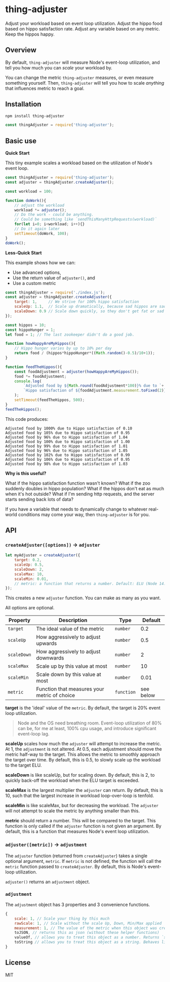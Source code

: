 # thing-adjuster

Adjust your workload based on event loop utilization. Adjust the hippo food based on hippo satisfaction rate. Adjust any variable based on any metric. Keep the hippos happy.

## Overview

By default, `thing-adjuster` will measure Node's event-loop utilization, and tell you how much you can *scale* your workload by.

You can change the metric `thing-adjuster` measures, or even measure something yourself. Then, `thing-adjuster` will tell you how to scale *anything* that influences metric to reach a goal.

## Installation

```sh
npm install thing-adjuster
```

```js
const thingAdjuster = require('thing-adjuster');
```

## Basic use

**Quick Start**

This tiny example scales a workload based on the utilization of Node's event loop.

```js
const thingAdjuster = require('thing-adjuster');
const adjuster = thingAdjuster.createAdjuster();

const workload = 100;

function doWork(){
	// adjust the workload
	workload *= adjuster();
	// Do the work - could be anything.
	// Could be something like `sendThisManyHttpRequests(workload)`
	for(let i=0; i<workload; i++){}
	// Do it again later
	setTimeout(doWork, 100);
}
doWork();
```

**Less-Quick Start**

This example shows how we can:

- Use advanced options,
- Use the return value of `adjuster()`, and
- Use a custom metric

```js
const thingAdjuster = require('./index.js');
const adjuster = thingAdjuster.createAdjuster({
	target: 1,     // We strive for 100% hippo satisfaction
	scaleUp: 1.1,  // Scale up dramatically, because sad hippos are sad
	scaleDown: 0.9 // Scale down quickly, so they don't get fat or sad
});

const hippos = 10;
const hippoHunger = 1;
let food = 1; // The last zookeeper didn't do a good job.

function howHappyAreMyHippos(){
	// Hippo hunger varies by up to 10% per day
	return food / (hippos*hippoHunger*((Math.random()-0.5)/10+1));
}

function feedTheHippos(){
	const foodAdjustment = adjuster(howHappyAreMyHippos());
	food *= foodAdjustment;
	console.log(
		`Adjusted food by ${Math.round(foodAdjustment*100)}% due to `+
		`Hippo satisfaction of ${foodAdjustment.measurement.toFixed(2)}`
	);
	setTimeout(feedTheHippos, 500);
}
feedTheHippos();
```

This code produces:

```
Adjusted food by 1000% due to Hippo satisfaction of 0.10
Adjusted food by 105% due to Hippo satisfaction of 0.95
Adjusted food by 96% due to Hippo satisfaction of 1.04
Adjusted food by 100% due to Hippo satisfaction of 1.00
Adjusted food by 99% due to Hippo satisfaction of 1.01
Adjusted food by 96% due to Hippo satisfaction of 1.05
Adjusted food by 102% due to Hippo satisfaction of 0.99
Adjusted food by 106% due to Hippo satisfaction of 0.95
Adjusted food by 98% due to Hippo satisfaction of 1.03
```

**Why is this useful?**

What if the hippo satisfaction function wasn't known? What if the zoo suddenly doubles in hippo population? What if the hippos don't eat as much when it's hot outside? What if I'm sending http requests, and the server starts sending back lots of data?

If you have a variable that needs to dynamically change to whatever real-world conditions may come your way, then `thing-adjuster` is for you.

## API

### `createAdjuster([options])` &rarr; `adjuster`

```js
let myAdjuster = createAdjuster({
	target: 0.2,
	scaleUp: 0.5,
	scaleDown: 2,
	scaleMax: 10,
	scaleMin: 0.01,
	// metric: a function that returns a number. Default: ELU (Node 14.10+)
});
```

This creates a new `adjuster` function. You can make as many as you want.

All options are optional.

Property | Description | Type | Default
---------|-------------|------|--------
`target`   | The ideal value of the metric | `number` | 0.2
`scaleUp` | How aggressively to adjust upwards | `number` | 0.5
`scaleDown` | How aggressively to adjust downwards | `number` | 2
`scaleMax` | Scale up by this value at most | `number` | 10
`scaleMin` | Scale down by this value at most | `number` | 0.01
`metric` | Function that measures your metric of choice | `function` | see below

**target** is the 'ideal' value of the `metric`. By default, the target is 20% event loop utilization.

> Node and the OS need breathing room. Event-loop utilization of 80% can be, for me at least, 100% cpu usage, and introduce significant event-loop lag.

**scaleUp** scales how much the `adjuster` will attempt to increase the metric. At 1, the `adjustment` is not altered. At 0.5, each adjustment should move the metric half-way to the target. This allows the metric to smoothly approach the target over time. By default, this is 0.5, to slowly scale up the workload to the target ELU.

**scaleDown** is like scaleUp, but for scaling down. By default, this is 2, to quickly back-off the workload when the ELU target is exceeded.

**scaleMax** is the largest multiplier the `adjuster` can return. By default, this is 10, such that the largest increase in workload loop-over-loop is tenfold.

**scaleMin** is like scaleMax, but for decreasing the workload. The `adjuster` will not attempt to scale the metric by anything smaller than this.

**metric** should return a number. This will be compared to the target. This function is only called if the `adjuster` function is not given an argument. By default, this is a function that measures Node's event loop utilization.

### `adjuster([metric])` &rarr; `adjustment`

The `adjuster` function (returned from `createAdjuster`) takes a single optional argument, `metric`. If `metric` is not defined, the function will call the `metric` function passed to `createAdjuster`. By default, this is Node's event-loop utilization.

`adjuster()` returns an `adjustment` object.

### `adjustment`

The `adjustment` object has 3 properties and 3 convenience functions.

```js
{
	scale: 1, // Scale your thing by this much
	rawScale: 1, // Scale without the scale Up, Down, Min/Max applied
	measurement: 1, // The value of the metric when this object was created
	toJSON, // returns this as json (without these helper functions)
	valueOf, // allows you to treat this object as a number. Returns `scale`
	toString // allows you to treat this object as a string. Behaves like json.
}
```

## License

MIT
